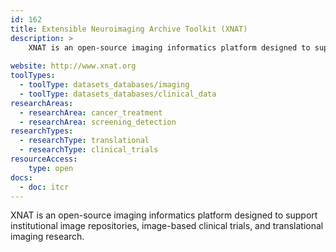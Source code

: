 ```yaml
---
id: 162
title: Extensible Neuroimaging Archive Toolkit (XNAT)
description: >
    XNAT is an open-source imaging informatics platform designed to support institutional image repositories, image-based clinical trials, and translational imaging research.
    
website: http://www.xnat.org
toolTypes:
  - toolType: datasets_databases/imaging
  - toolType: datasets_databases/clinical_data
researchAreas:
  - researchArea: cancer_treatment
  - researchArea: screening_detection
researchTypes:
  - researchType: translational
  - researchType: clinical_trials
resourceAccess:
    type: open
docs:
  - doc: itcr      
---
```

XNAT is an open-source imaging informatics platform designed to support institutional image repositories, image-based clinical trials, and translational imaging research.